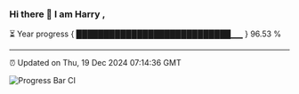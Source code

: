 ### Hi there 👋 I am Harry , 

⏳ Year progress { ████████████████████████████▁▁ } 96.53 %

---

⏰ Updated on Thu, 19 Dec 2024 07:14:36 GMT

![Progress Bar CI](https://github.com/duykhang68/duykhang68/workflows/Progress%20Bar%20CI/badge.svg)
